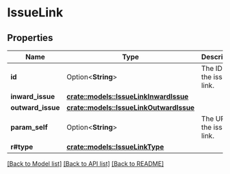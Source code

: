 # IssueLink

## Properties

Name | Type | Description | Notes
------------ | ------------- | ------------- | -------------
**id** | Option<**String**> | The ID of the issue link. | [optional][readonly]
**inward_issue** | [**crate::models::IssueLinkInwardIssue**](IssueLink_inwardIssue.md) |  | 
**outward_issue** | [**crate::models::IssueLinkOutwardIssue**](IssueLink_outwardIssue.md) |  | 
**param_self** | Option<**String**> | The URL of the issue link. | [optional][readonly]
**r#type** | [**crate::models::IssueLinkType**](IssueLink_type.md) |  | 

[[Back to Model list]](../README.md#documentation-for-models) [[Back to API list]](../README.md#documentation-for-api-endpoints) [[Back to README]](../README.md)



